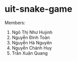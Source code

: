 # uit-snake-game

Members: 
1. Ngô Thị Như Huỳnh
2. Nguyễn Đinh Toàn
3. Nguyễn Hà Nguyên
4. Nguyễn Chánh Huy
5. Trần Xuân Quang